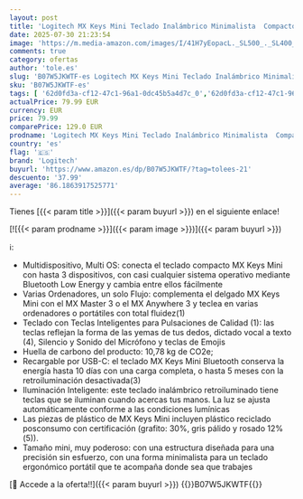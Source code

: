 ```yaml
---
layout: post
title: 'Logitech MX Keys Mini Teclado Inalámbrico Minimalista  Compacto  Bluetooth  Retroiluminado  USB-C  Compatible con Apple macOS  iOS  Windows  Linux  Android  de Metal  Color Grafite - QWERTY Español'
date: 2025-07-30 21:23:54
image: 'https://m.media-amazon.com/images/I/41H7yEopacL._SL500_._SL400_.jpg'
comments: true
category: ofertas
author: 'tole.es'
slug: 'B07W5JKWTF-es Logitech MX Keys Mini Teclado Inalámbrico Minimalista...'
sku: 'B07W5JKWTF-es'
tags: [ '62d0fd3a-cf12-47c1-96a1-0dc45b5a4d7c_0','62d0fd3a-cf12-47c1-96a1-0dc45b5a4d7c_1501','62d0fd3a-cf12-47c1-96a1-0dc45b5a4d7c_1601','62d0fd3a-cf12-47c1-96a1-0dc45b5a4d7c_5501','Accesorios','Arborist Merchandising Root','Informática','Los favoritos de nuestros clientes: Informática','PC','Self Service','Special Features Stores','Teclados','Teclados, ratones y periféricos de entrada','android','logitech','🇪🇸', ]
actualPrice: 79.99 EUR
currency: EUR
price: 79.99
comparePrice: 129.0 EUR
prodname: 'Logitech MX Keys Mini Teclado Inalámbrico Minimalista  Compacto  Bluetooth  Retroiluminado  USB-C  Compatible con Apple macOS  iOS  Windows  Linux  Android  de Metal  Color Grafite - QWERTY Español'
country: 'es'
flag: '🇪🇸'
brand: 'Logitech'
buyurl: 'https://www.amazon.es/dp/B07W5JKWTF/?tag=tolees-21'
descuento: '37.99'
average: '86.1863917525771'
---
```


Tienes [{{< param title >}}]({{< param buyurl >}}) en el siguiente enlace!

[![{{< param prodname >}}]({{< param image >}})]({{< param buyurl >}})

ℹ️:

- Multidispositivo, Multi OS: conecta el teclado compacto MX Keys Mini con hasta 3 dispositivos, con casi cualquier sistema operativo mediante Bluetooth Low Energy y cambia entre ellos fácilmente
- Varias Ordenadores, un solo Flujo: complementa el delgado MX Keys Mini con el MX Master 3 o el MX Anywhere 3 y teclea en varias ordenadores o portátiles con total fluidez(1)
- Teclado con Teclas Inteligentes para Pulsaciones de Calidad (1): las teclas reflejan la forma de las yemas de tus dedos, dictado vocal a texto (4), Silencio y Sonido del Micrófono y teclas de Emojis
- Huella de carbono del producto: 10,78 kg de CO2e;
- Recargable por USB-C: el teclado MX Keys Mini Bluetooth conserva la energía hasta 10 días con una carga completa, o hasta 5 meses con la retroiluminación desactivada(3)
- Iluminación Inteligente: este teclado inalámbrico retroiluminado tiene teclas que se iluminan cuando acercas tus manos. La luz se ajusta automáticamente conforme a las condiciones lumínicas
- Las piezas de plástico de MX Keys Mini incluyen plástico reciclado posconsumo con certificación (grafito: 30%, gris pálido y rosado 12%(5)).
- Tamaño mini, muy poderoso: con una estructura diseñada para una precisión sin esfuerzo, con una forma minimalista para un teclado ergonómico portátil que te acompaña donde sea que trabajes

[🛒 Accede a la oferta!!]({{< param buyurl >}})
{{<world>}}B07W5JKWTF{{</world>}}
